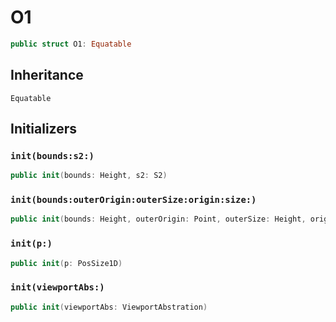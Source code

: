 # O1

``` swift
public struct O1:​ Equatable
```

## Inheritance

`Equatable`

## Initializers

### `init(bounds:​s2:​)`

``` swift
public init(bounds:​ Height, s2:​ S2)
```

### `init(bounds:​outerOrigin:​outerSize:​origin:​size:​)`

``` swift
public init(bounds:​ Height, outerOrigin:​ Point, outerSize:​ Height, origin:​ Point, size:​ Height)
```

### `init(p:​)`

``` swift
public init(p:​ PosSize1D)
```

### `init(viewportAbs:​)`

``` swift
public init(viewportAbs:​ ViewportAbstration)
```

